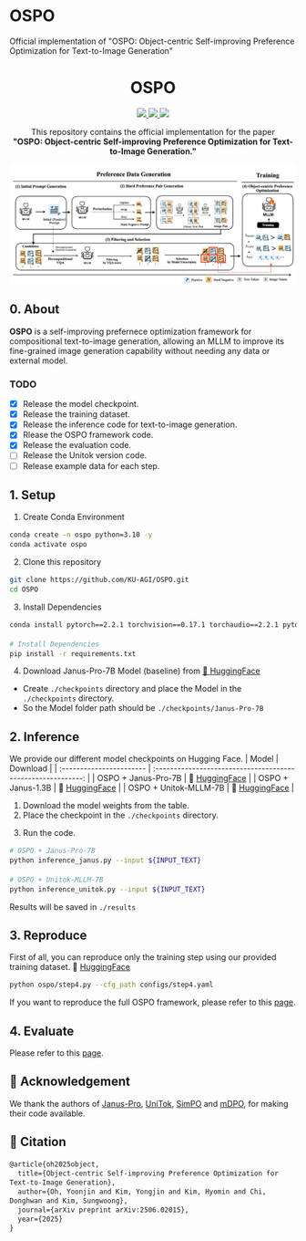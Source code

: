 # OSPO
Official implementation of "OSPO: Object-centric Self-improving Preference Optimization for Text-to-Image Generation"
<h1 align="center">OSPO</h1>

<p align="center">
  <a href="https://arxiv.org/abs/2506.02015">
    <img src="https://img.shields.io/badge/arXiv-2506.02015-B31B1B">
  </a>
  <a href="https://huggingface.co/KU-AGILab/OSPO-Janus-Pro-7B">
    <img src="https://img.shields.io/badge/HF-Checkpoint-ff9b21?logo=huggingface&logoColor=#FFD21E&labelColor=black">
  </a>
  <a href="https://huggingface.co/datasets/KU-AGILab/OSPO-Janus-Pro-7B-iter1">
    <img src="https://img.shields.io/badge/HF-Training%20Data-ff9b21?logo=huggingface&logoColor=#FFD21E&labelColor=black">
  </a>
</p>

<p align="center">
This repository contains the official implementation for the paper</br><b>"OSPO: Object-centric Self-improving Preference Optimization for Text-to-Image Generation."</b>
</p>

![Framework](./assets/framework.png)

## 0. About
**OSPO** is a self-improving prefernece optimization framework for compositional text-to-image generation, allowing an MLLM to improve its fine-grained image generation capability without needing any data or external model. 

### TODO
- [x] Release the model checkpoint.
- [x] Release the training dataset.
- [x] Release the inference code for text-to-image generation.
- [x] Rlease the OSPO framework code.
- [x] Release the evaluation code.
- [ ] Release the Unitok version code.
- [ ] Release example data for each step.

## 1. Setup
1. Create Conda Environment
<!-- ```bash
conda create -n ospo python=3.8 -y
conda activate ospo
``` -->
```bash
conda create -n ospo python=3.10 -y
conda activate ospo
```

2. Clone this repository
```bash
git clone https://github.com/KU-AGI/OSPO.git
cd OSPO
```

3. Install Dependencies
<!-- ```bash
# We use pytorch 2.0.1 CUDA 11.7 Version
conda install pytorch==2.0.1 torchvision==0.15.2 torchaudio==2.0.2 pytorch-cuda=11.7 -c pytorch -c nvidia

# Install Dependencies
pip install -r requirements.txt
``` -->
```bash
conda install pytorch==2.2.1 torchvision==0.17.1 torchaudio==2.2.1 pytorch-cuda=12.1 -c pytorch -c nvidia

# Install Dependencies
pip install -r requirements.txt
```

4. Download Janus-Pro-7B Model (baseline) from [🤗 HuggingFace](https://huggingface.co/deepseek-ai/Janus-Pro-7B)
- Create `./checkpoints` directory and place the Model in the `./checkpoints` directory.
- So the Model folder path should be `./checkpoints/Janus-Pro-7B`


## 2. Inference
We provide our different model checkpoints on Hugging Face.
|         Model            |                           Download                           |
| :----------------------- | :----------------------------------------------------------: |
| OSPO + Janus-Pro-7B      |   🤗 [HuggingFace](https://huggingface.co/KU-AGILab/OSPO-Janus-Pro-7B) |
| OSPO + Janus-1.3B        |   🤗 [HuggingFace](https://huggingface.co/KU-AGILab/OSPO-Janus-1B) |
| OSPO + Unitok-MLLM-7B    |   🤗 [HuggingFace](https://huggingface.co/KU-AGILab/OSPO-Unitok-MLLM-7B) |

1. Download the model weights from the table.
2. Place the checkpoint in the `./checkpoints` directory.

<!-- 3. So the checkpoint path should be `./checkpoints/ospo-epoch1.ckpt` -->
<!-- 1. For inference, please download the model weights from the following link: -->
<!-- - Janus-Pro-7B trained by **OSPO** Framework: [Google Drive](https://drive.google.com/file/d/1AI42LfljJ5nl2YZ-AVuD0sziYs0KB_yx/view?usp=sharing)-->

<!-- 3. Run the script.
```bash
bash scripts/run_inference.sh
``` -->
3. Run the code.
```bash
# OSPO + Janus-Pro-7B
python inference_janus.py --input ${INPUT_TEXT}

# OSPO + Unitok-MLLM-7B
python inference_unitok.py --input ${INPUT_TEXT}
```
Results will be saved in `./results`

## 3. Reproduce 
First of all, you can reproduce only the training step using our provided training dataset.  🤗 [HuggingFace](https://huggingface.co/datasets/KU-AGILab/OSPO-Janus-Pro-7B-iter1)
```bash
python ospo/step4.py --cfg_path configs/step4.yaml
```
If you want to reproduce the full OSPO framework, please refer to this [page](https://github.com/KU-AGI/OSPO/blob/main/ospo/README.md).


## 4. Evaluate 
Please refer to this [page](https://github.com/KU-AGI/OSPO/blob/main/eval/README.md).


## 📍 Acknowledgement
We thank the authors of [Janus-Pro](https://github.com/deepseek-ai/Janus?tab=readme-ov-file#janus-pro), [UniTok](https://github.com/FoundationVision/UniTok), [SimPO](https://github.com/princeton-nlp/SimPO) and [mDPO](https://github.com/luka-group/mDPO), for making their code available.

## 📍 Citation
```
@article{oh2025object,
  title={Object-centric Self-improving Preference Optimization for Text-to-Image Generation},
  author={Oh, Yoonjin and Kim, Yongjin and Kim, Hyomin and Chi, Donghwan and Kim, Sungwoong},
  journal={arXiv preprint arXiv:2506.02015},
  year={2025}
}
```
